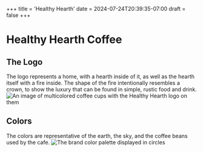 +++
title = 'Healthy Hearth'
date = 2024-07-24T20:39:35-07:00
draft = false
+++

# Healthy Hearth Coffee

## The Logo
The logo represents a
home, with a hearth inside of it, as well as the hearth itself with a fire inside.
The shape of the fire intentionally resembles a crown, to show the luxury that can be found in simple, rustic food and drink.
![An image of multicolored coffee cups with the Healthy Hearth logo on them](/Cups.jpg)

## Colors
The colors are representative of the earth, the sky, and the coffee beans used by the cafe. 
![The brand color palette displayed in circles](/Colors.jpg)



